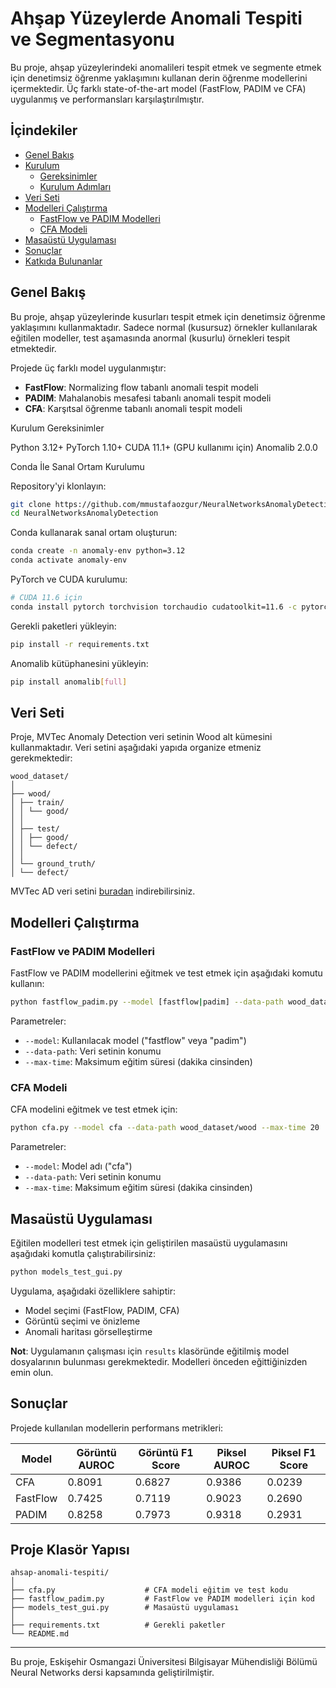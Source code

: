 # Ahşap Yüzeylerde Anomali Tespiti ve Segmentasyonu

Bu proje, ahşap yüzeylerindeki anomalileri tespit etmek ve segmente etmek için denetimsiz öğrenme yaklaşımını kullanan derin öğrenme modellerini içermektedir. Üç farklı state-of-the-art model (FastFlow, PADIM ve CFA) uygulanmış ve performansları karşılaştırılmıştır.

## İçindekiler

- [Genel Bakış](#genel-bakış)
- [Kurulum](#kurulum)
  - [Gereksinimler](#gereksinimler)
  - [Kurulum Adımları](#kurulum-adımları)
- [Veri Seti](#veri-seti)
- [Modelleri Çalıştırma](#modelleri-çalıştırma)
  - [FastFlow ve PADIM Modelleri](#fastflow-ve-padim-modelleri)
  - [CFA Modeli](#cfa-modeli)
- [Masaüstü Uygulaması](#masaüstü-uygulaması)
- [Sonuçlar](#sonuçlar)
- [Katkıda Bulunanlar](#katkıda-bulunanlar)

## Genel Bakış

Bu proje, ahşap yüzeylerinde kusurları tespit etmek için denetimsiz öğrenme yaklaşımını kullanmaktadır. Sadece normal (kusursuz) örnekler kullanılarak eğitilen modeller, test aşamasında anormal (kusurlu) örnekleri tespit etmektedir. 

Projede üç farklı model uygulanmıştır:
- **FastFlow**: Normalizing flow tabanlı anomali tespit modeli
- **PADIM**: Mahalanobis mesafesi tabanlı anomali tespit modeli
- **CFA**: Karşıtsal öğrenme tabanlı anomali tespit modeli

Kurulum
Gereksinimler

Python 3.12+
PyTorch 1.10+
CUDA 11.1+ (GPU kullanımı için)
Anomalib 2.0.0

Conda İle Sanal Ortam Kurulumu

Repository'yi klonlayın:

```bash
git clone https://github.com/mmustafaozgur/NeuralNetworksAnomalyDetection.git
cd NeuralNetworksAnomalyDetection
```

Conda kullanarak sanal ortam oluşturun:

```bash
conda create -n anomaly-env python=3.12
conda activate anomaly-env
```

PyTorch ve CUDA kurulumu:

```bash
# CUDA 11.6 için
conda install pytorch torchvision torchaudio cudatoolkit=11.6 -c pytorch -c conda-forge
```

Gerekli paketleri yükleyin:

```bash
pip install -r requirements.txt
```

Anomalib kütüphanesini yükleyin:
```bash
pip install anomalib[full]
```
## Veri Seti

Proje, MVTec Anomaly Detection veri setinin Wood alt kümesini kullanmaktadır. Veri setini aşağıdaki yapıda organize etmeniz gerekmektedir:

```
wood_dataset/
│
├── wood/
│ ├── train/ 
│ │ └── good/ 
│ │
│ ├── test/ 
│ │ ├── good/ 
│ │ └── defect/ 
│ │
│ └── ground_truth/ 
│ └── defect/
```

MVTec AD veri setini [buradan](https://www.mvtec.com/company/research/datasets/mvtec-ad) indirebilirsiniz.

## Modelleri Çalıştırma

### FastFlow ve PADIM Modelleri

FastFlow ve PADIM modellerini eğitmek ve test etmek için aşağıdaki komutu kullanın:

```bash
python fastflow_padim.py --model [fastflow|padim] --data-path wood_dataset/wood --max-time 20
```

Parametreler:
- `--model`: Kullanılacak model ("fastflow" veya "padim")
- `--data-path`: Veri setinin konumu
- `--max-time`: Maksimum eğitim süresi (dakika cinsinden)

### CFA Modeli

CFA modelini eğitmek ve test etmek için:

```bash
python cfa.py --model cfa --data-path wood_dataset/wood --max-time 20
```

Parametreler:
- `--model`: Model adı ("cfa")
- `--data-path`: Veri setinin konumu
- `--max-time`: Maksimum eğitim süresi (dakika cinsinden)

## Masaüstü Uygulaması

Eğitilen modelleri test etmek için geliştirilen masaüstü uygulamasını aşağıdaki komutla çalıştırabilirsiniz:

```bash
python models_test_gui.py
```

Uygulama, aşağıdaki özelliklere sahiptir:
- Model seçimi (FastFlow, PADIM, CFA)
- Görüntü seçimi ve önizleme
- Anomali haritası görselleştirme

**Not**: Uygulamanın çalışması için `results` klasöründe eğitilmiş model dosyalarının bulunması gerekmektedir. Modelleri önceden eğittiğinizden emin olun.

## Sonuçlar

Projede kullanılan modellerin performans metrikleri:

| Model | Görüntü AUROC | Görüntü F1 Score | Piksel AUROC | Piksel F1 Score |
|-------|--------------|-----------------|-------------|----------------|
| CFA   | 0.8091       | 0.6827          | 0.9386      | 0.0239         |
| FastFlow | 0.7425    | 0.7119          | 0.9023      | 0.2690         |
| PADIM | 0.8258       | 0.7973          | 0.9318      | 0.2931         |


## Proje Klasör Yapısı

```
ahsap-anomali-tespiti/
│
├── cfa.py                    # CFA modeli eğitim ve test kodu
├── fastflow_padim.py         # FastFlow ve PADIM modelleri için kod
├── models_test_gui.py        # Masaüstü uygulaması
│
├── requirements.txt          # Gerekli paketler
└── README.md                 
```






---

Bu proje, Eskişehir Osmangazi Üniversitesi Bilgisayar Mühendisliği Bölümü Neural Networks dersi kapsamında geliştirilmiştir.

